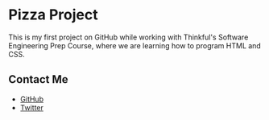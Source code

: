 # Pizza Project
This is my first project on GitHub while working with Thinkful's Software Engineering Prep Course, where we are learning how to program HTML and CSS.

## Contact Me
 * [GitHub](https://github.com/donniecodesit)
 * [Twitter](https://twitter.com/donovan_laws)
